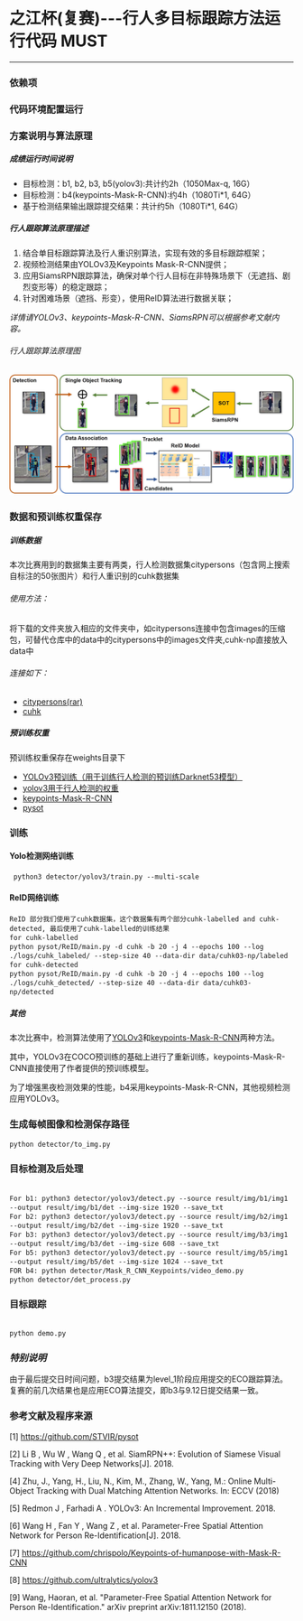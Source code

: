 # 之江杯(复赛)---行人多目标跟踪方法运行代码 MUST
---
### 依赖项

### 代码环境配置运行


### 方案说明与算法原理
##### 成绩运行时间说明
- 目标检测：b1, b2, b3, b5(yolov3):共计约2h（1050Max-q, 16G）
- 目标检测：b4(keypoints-Mask-R-CNN):约4h（1080Ti*1, 64G）
- 基于检测结果输出跟踪提交结果：共计约5h（1080Ti*1, 64G）

##### 行人跟踪算法原理描述

1. 结合单目标跟踪算法及行人重识别算法，实现有效的多目标跟踪框架；
2. 视频检测结果由YOLOv3及Keypoints Mask-R-CNN提供；
2. 应用SiamsRPN跟踪算法，确保对单个行人目标在非特殊场景下（无遮挡、剧烈变形等）的稳定跟踪；
3. 针对困难场景（遮挡、形变），使用ReID算法进行数据关联；

*详情请YOLOv3、keypoints-Mask-R-CNN、SiamsRPN可以根据参考文献内容。*

###### 行人跟踪算法原理图

![之后需要替换](./readme_materials/Algorithm.jpg)


### 数据和预训练权重保存
##### 训练数据
本次比赛用到的数据集主要有两类，行人检测数据集citypersons（包含网上搜索自标注的50张图片）和行人重识别的cuhk数据集
###### 使用方法：
将下载的文件夹放入相应的文件夹中，如citypersons连接中包含images的压缩包，可替代仓库中的data中的citypersons中的images文件夹,cuhk-np直接放入data中
###### 连接如下：
- [citypersons(rar)](https://pan.baidu.com/s/1yui64WJi92-bOh49qufCzg)
- [cuhk](https://pan.baidu.com/s/17mPbmo4NdFmx1pDgUC1msg)

##### 预训练权重
预训练权重保存在weights目录下
- [YOLOv3预训练（用于训练行人检测的预训练Darknet53模型）](https://pan.baidu.com/s/1_5Rwvc8clnCb44z0R2o70Q)
- [yolov3用于行人检测的权重](https://pan.baidu.com/s/1KsQPTdgABt_rRLn7H_AA8w)
- [keypoints-Mask-R-CNN](https://pan.baidu.com/s/1a8A6xVNuuo6Zr3cc3DbB2Q)
- [pysot](https://pan.baidu.com/s/1Cx--3FqdcRna7vbJwppvrQ)


### 训练
#### Yolo检测网络训练
<pre><code> python3 detector/yolov3/train.py --multi-scale
</code></pre> 

#### ReID网络训练
<pre><code>ReID 部分我们使用了cuhk数据集，这个数据集有两个部分cuhk-labelled and cuhk-detected, 最后使用了cuhk-labelled的训练结果
for cuhk-labelled 
python pysot/ReID/main.py -d cuhk -b 20 -j 4 --epochs 100 --log ./logs/cuhk_labeled/ --step-size 40 --data-dir data/cuhk03-np/labeled
for cuhk-detected
python pysot/ReID/main.py -d cuhk -b 20 -j 4 --epochs 100 --log ./logs/cuhk_detected/ --step-size 40 --data-dir data/cuhk03-np/detected
</code></pre>

##### 其他
本次比赛中，检测算法使用了[YOLOv3](https://github.com/ultralytics/yolov3)和[keypoints-Mask-R-CNN](https://github.com/chrispolo/Keypoints-of-humanpose-with-Mask-R-CNN)两种方法。

其中，YOLOv3在COCO预训练的基础上进行了重新训练，keypoints-Mask-R-CNN直接使用了作者提供的预训练模型。

为了增强黑夜检测效果的性能，b4采用keypoints-Mask-R-CNN，其他视频检测应用YOLOv3。

### 生成每帧图像和检测保存路径
<pre><code>python detector/to_img.py
</code></pre>

### 目标检测及后处理
<pre><code>
For b1: python3 detector/yolov3/detect.py --source result/img/b1/img1 --output result/img/b1/det --img-size 1920 --save_txt
For b2: python3 detector/yolov3/detect.py --source result/img/b2/img1 --output result/img/b2/det --img-size 1920 --save_txt
For b3: python3 detector/yolov3/detect.py --source result/img/b3/img1 --output result/img/b3/det --img-size 608 --save_txt
For b5: python3 detector/yolov3/detect.py --source result/img/b5/img1 --output result/img/b5/det --img-size 1024 --save_txt
FOR b4: python detector/Mask_R_CNN_Keypoints/video_demo.py
python detector/det_process.py
</code></pre>

### 目标跟踪
<pre><code>
python demo.py
</code></pre>

### *特别说明*
由于最后提交日时间问题，b3提交结果为level_1阶段应用提交的ECO跟踪算法。复赛的前几次结果也是应用ECO算法提交，即b3与9.12日提交结果一致。


### 参考文献及程序来源
[1] https://github.com/STVIR/pysot

[2] Li B , Wu W , Wang Q , et al. SiamRPN++: Evolution of Siamese Visual Tracking with Very Deep Networks[J]. 2018.

[4] Zhu, J., Yang, H., Liu, N., Kim, M., Zhang, W., Yang, M.: Online Multi-Object Tracking with Dual Matching Attention Networks. In: ECCV (2018)

[5] Redmon J , Farhadi A . YOLOv3: An Incremental Improvement. 2018.

[6] Wang H , Fan Y , Wang Z , et al. Parameter-Free Spatial Attention Network for Person Re-Identification[J]. 2018.

[7] https://github.com/chrispolo/Keypoints-of-humanpose-with-Mask-R-CNN

[8] https://github.com/ultralytics/yolov3

[9] Wang, Haoran, et al. "Parameter-Free Spatial Attention Network for Person Re-Identification." arXiv preprint arXiv:1811.12150 (2018).

